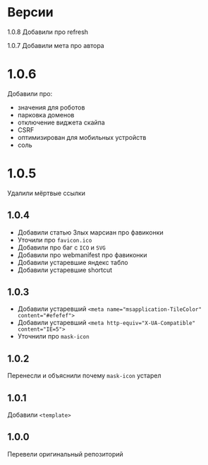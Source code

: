# Версии

1.0.8
Добавили про refresh

1.0.7
Добавили мета про автора

# 1.0.6
Добавили про:
- значения для роботов
- парковка доменов
- отключение виджета скайпа
- CSRF
- оптимизирован для мобильных устройств
- соль

# 1.0.5
Удалили мёртвые ссылки

## 1.0.4
- Добавили статью Злых марсиан про фавиконки
- Уточили про `favicon.ico`
- Добавили про баг с `ICO` и `SVG`
- Добавили про webmanifest про фавиконки
- Добавили устаревшие яндекс табло
- Добавили устаревшие shortcut

## 1.0.3
- Добавили устаревший `<meta name="msapplication-TileColor" content="#efefef">`
- Добавили устаревший `<meta http-equiv="X-UA-Compatible" content="IE=5">`
- Уточнили про `mask-icon`

## 1.0.2
Перенесли и объяснили почему `mask-icon` устарел

## 1.0.1 
Добавили `<template>`

## 1.0.0
Перевели оригинальный репозиторий